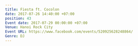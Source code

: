 ```yaml
---
title: Fiesta ft. Cocolon
date: 2017-07-26 14:40:00 +07:00
position: 43
Event date: 2017-07-29 00:00:00 +07:00
Venue: Hanoi Rock City
Event URL: https://www.facebook.com/events/520925628248864/
Genre: DJ
---
```


